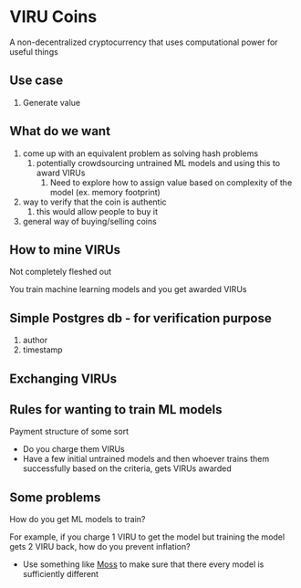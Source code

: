 # VIRU Coins

A non-decentralized cryptocurrency that uses computational power for useful things

## Use case

1. Generate value

## What do we want

1. come up with an equivalent problem as solving hash problems
   1. potentially crowdsourcing untrained ML models and using this to award VIRUs
      1. Need to explore how to assign value based on complexity of the model (ex. memory footprint)
2. way to verify that the coin is authentic
   1. this would allow people to buy it
3. general way of buying/selling coins

## How to mine VIRUs

Not completely fleshed out

You train machine learning models and you get awarded VIRUs

## Simple Postgres db - for verification purpose

1. author
2. timestamp

## Exchanging VIRUs

## Rules for wanting to train ML models

Payment structure of some sort

- Do you charge them VIRUs
- Have a few initial untrained models and then whoever trains them successfully based on the criteria, gets VIRUs awarded

## Some problems

How do you get ML models to train?

For example, if you charge 1 VIRU to get the model but training the model gets 2 VIRU back, how do you prevent inflation?

- Use something like [Moss](https://theory.stanford.edu/~aiken/moss/) to make sure that there every model is sufficiently different
